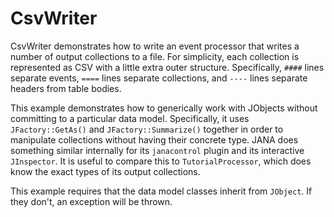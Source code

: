 
CsvWriter
=========

CsvWriter demonstrates how to write an event processor that writes a number of output collections to a file.
For simplicity, each collection is represented as CSV with a little extra outer structure. Specifically, `####` lines separate events, `====` lines separate collections, and `----` lines separate headers from table bodies.

This example demonstrates how to generically work with JObjects without committing to a particular data model. Specifically, it uses `JFactory::GetAs()` and `JFactory::Summarize()` together in order to manipulate collections without having their concrete type. JANA does something similar internally for its `janacontrol` plugin and its interactive `JInspector`. It is useful to compare this to `TutorialProcessor`, which does know the exact types of its output collections.

This example requires that the data model classes inherit from `JObject`. If they don't, an exception will be thrown. 


